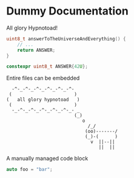 # Dummy Documentation

All glory Hypnotoad!

<!-- [geoffrey] [testdata/content/dummy.hpp] [[the question] [response]] -->
```c++
uint8_t answerToTheUniverseAndEverything() {
    // ...
    return ANSWER;
}
```

<!-- [geoffrey] [testdata/content/dummy.hpp] [the answer] -->
```c++
constexpr uint8_t ANSWER{42U};
```


Entire files can be embedded
<!-- [geoffrey] [testdata/content/goat.txt] -->
```
  -^-_-^-_-^-_-^-_-^-_-^-
 (                       )
(   all glory hypnotoad   )
 (                       )
  -_-^-_-^-_-^-_-^-_-^-_- _
                         (_)
                            o
                              /_/
                             (oo)-------/
                             (_)-(      )
                               v  ||--||
                                  ||  ||
```


A manually managed code block
```c++
auto foo = "bar";
```
